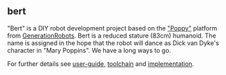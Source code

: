 ## bert
"Bert" is a DIY robot development project based on the ["Poppy"](https://www.poppy-project.org/en/) platform from [GenerationRobots](https://www.generationrobots.com/en/278-poppy-humanoid-robot). Bert is a reduced stature (83cm) humanoid. The name is assigned in the hope that the robot will dance as Dick van Dyke's character in "Mary Poppins". We have a long ways to go.


 For further details see [user-guide](http://github.com/chuckcoughlin/bert/tree/master/docs/user-guide.md), [toolchain](https://github.com/chuckcoughlin/bert/tree/master/docs/toolchain.md) and [implementation](https://github.com/chuckcoughlin/bert/tree/master/docs/implementation.md).
